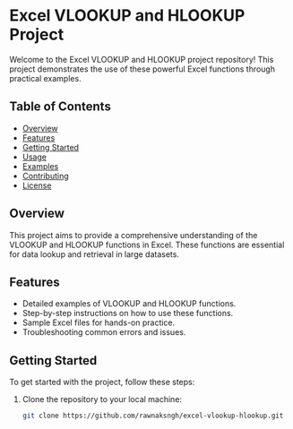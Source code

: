 # Excel VLOOKUP and HLOOKUP Project

Welcome to the Excel VLOOKUP and HLOOKUP project repository! This project demonstrates the use of these powerful Excel functions through practical examples.

## Table of Contents

- [Overview](#overview)
- [Features](#features)
- [Getting Started](#getting-started)
- [Usage](#usage)
- [Examples](#examples)
- [Contributing](#contributing)
- [License](#license)

## Overview

This project aims to provide a comprehensive understanding of the VLOOKUP and HLOOKUP functions in Excel. These functions are essential for data lookup and retrieval in large datasets.

## Features

- Detailed examples of VLOOKUP and HLOOKUP functions.
- Step-by-step instructions on how to use these functions.
- Sample Excel files for hands-on practice.
- Troubleshooting common errors and issues.

## Getting Started

To get started with the project, follow these steps:

1. Clone the repository to your local machine:
   ```bash
   git clone https://github.com/rawnaksngh/excel-vlookup-hlookup.git
